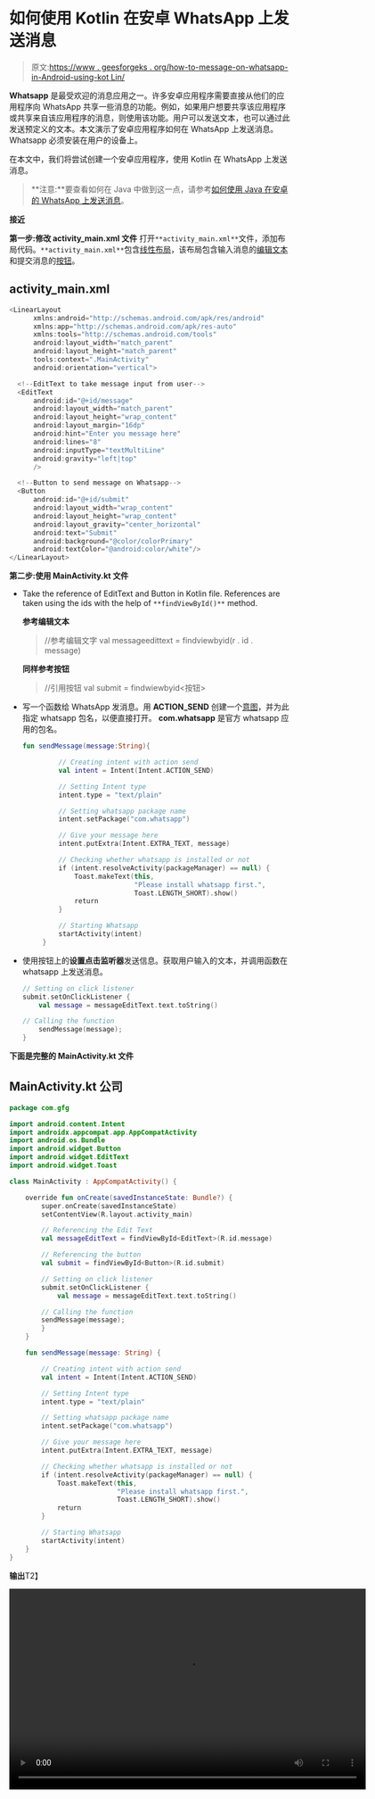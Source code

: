 # 如何使用 Kotlin 在安卓 WhatsApp 上发送消息

> 原文:[https://www . geesforgeks . org/how-to-message-on-whatsapp-in-Android-using-kot Lin/](https://www.geeksforgeeks.org/how-to-send-message-on-whatsapp-in-android-using-kotlin/)

**Whatsapp** 是最受欢迎的消息应用之一。许多安卓应用程序需要直接从他们的应用程序向 WhatsApp 共享一些消息的功能。例如，如果用户想要共享该应用程序或共享来自该应用程序的消息，则使用该功能。用户可以发送文本，也可以通过此发送预定义的文本。本文演示了安卓应用程序如何在 WhatsApp 上发送消息。Whatsapp 必须安装在用户的设备上。

在本文中，我们将尝试创建一个安卓应用程序，使用 Kotlin 在 WhatsApp 上发送消息。

> **注意:**要查看如何在 Java 中做到这一点，请参考[如何使用 Java 在安卓的 WhatsApp 上发送消息](https://www.geeksforgeeks.org/how-to-send-message-on-whatsapp-in-android/)。

**接近**

**第一步:修改 activity_main.xml 文件**
打开`**activity_main.xml**`文件，添加布局代码。`**activity_main.xml**`包含[线性布局](https://www.geeksforgeeks.org/android-linearlayout-in-kotlin/)，该布局包含输入消息的[编辑文本](https://www.geeksforgeeks.org/android-edittext-in-kotlin/)和提交消息的[按钮](https://www.geeksforgeeks.org/button-in-kotlin/)。

## activity_main.xml

```kt
<LinearLayout 
      xmlns:android="http://schemas.android.com/apk/res/android"
      xmlns:app="http://schemas.android.com/apk/res-auto"
      xmlns:tools="http://schemas.android.com/tools"
      android:layout_width="match_parent"
      android:layout_height="match_parent"
      tools:context=".MainActivity"
      android:orientation="vertical">

  <!--EditText to take message input from user-->
  <EditText
      android:id="@+id/message"
      android:layout_width="match_parent"
      android:layout_height="wrap_content"
      android:layout_margin="16dp"
      android:hint="Enter you message here"
      android:lines="8"
      android:inputType="textMultiLine"
      android:gravity="left|top"
      />

  <!--Button to send message on Whatsapp-->
  <Button
      android:id="@+id/submit"
      android:layout_width="wrap_content"
      android:layout_height="wrap_content"
      android:layout_gravity="center_horizontal"
      android:text="Submit"
      android:background="@color/colorPrimary"
      android:textColor="@android:color/white"/>
</LinearLayout>
```

**第二步:使用 MainActivity.kt 文件**

*   Take the reference of EditText and Button in Kotlin file. References are taken using the ids with the help of `**findViewById()**` method.

    **参考编辑文本**

    > //参考编辑文字
    > val messageedittext = findviewbyid<edittext>(r . id . message)

    **同样参考按钮**

    > //引用按钮
    > val submit = findwiewbyid<按钮>

*   写一个函数给 WhatsApp 发消息。用 **ACTION_SEND** 创建一个[意图](https://www.geeksforgeeks.org/android-implicit-and-explicit-intents-with-examples/)，并为此指定 whatsapp 包名，以便直接打开。 **com.whatsapp** 是官方 whatsapp 应用的包名。

    ```kt
    fun sendMessage(message:String){

             // Creating intent with action send
             val intent = Intent(Intent.ACTION_SEND)

             // Setting Intent type
             intent.type = "text/plain"

             // Setting whatsapp package name
             intent.setPackage("com.whatsapp")

             // Give your message here
             intent.putExtra(Intent.EXTRA_TEXT, message)

             // Checking whether whatsapp is installed or not
             if (intent.resolveActivity(packageManager) == null) {
                 Toast.makeText(this, 
                                "Please install whatsapp first.", 
                                Toast.LENGTH_SHORT).show()
                 return
             }

             // Starting Whatsapp
             startActivity(intent)
         }
    ```

*   使用按钮上的**设置点击监听器**发送信息。获取用户输入的文本，并调用函数在 whatsapp 上发送消息。

    ```kt
    // Setting on click listener
    submit.setOnClickListener {
        val message = messageEditText.text.toString()

    // Calling the function
        sendMessage(message);
    }
    ```

**下面是完整的 MainActivity.kt 文件**

## MainActivity.kt 公司

```kt
package com.gfg

import android.content.Intent
import androidx.appcompat.app.AppCompatActivity
import android.os.Bundle
import android.widget.Button
import android.widget.EditText
import android.widget.Toast

class MainActivity : AppCompatActivity() {

    override fun onCreate(savedInstanceState: Bundle?) {
        super.onCreate(savedInstanceState)
        setContentView(R.layout.activity_main)

        // Referencing the Edit Text
        val messageEditText = findViewById<EditText>(R.id.message)

        // Referencing the button
        val submit = findViewById<Button>(R.id.submit)

        // Setting on click listener
        submit.setOnClickListener {
            val message = messageEditText.text.toString()

        // Calling the function
        sendMessage(message);
        }
    }

    fun sendMessage(message: String) {

        // Creating intent with action send
        val intent = Intent(Intent.ACTION_SEND)

        // Setting Intent type
        intent.type = "text/plain"

        // Setting whatsapp package name
        intent.setPackage("com.whatsapp")

        // Give your message here
        intent.putExtra(Intent.EXTRA_TEXT, message)

        // Checking whether whatsapp is installed or not
        if (intent.resolveActivity(packageManager) == null) {
            Toast.makeText(this, 
                           "Please install whatsapp first.", 
                           Toast.LENGTH_SHORT).show()
            return
        }

        // Starting Whatsapp
        startActivity(intent)
    }
}
```

**输出**T2】

<video class="wp-video-shortcode" id="video-440389-1" width="640" height="360" preload="metadata" controls=""><source type="video/mp4" src="https://media.geeksforgeeks.org/wp-content/uploads/20200528210120/2020_05_28_20_50_08_trim.mp4?_=1">[https://media.geeksforgeeks.org/wp-content/uploads/20200528210120/2020_05_28_20_50_08_trim.mp4](https://media.geeksforgeeks.org/wp-content/uploads/20200528210120/2020_05_28_20_50_08_trim.mp4)</video>